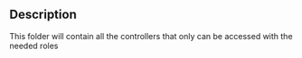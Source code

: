 ## Description

This folder will contain all the controllers that only can be accessed with the needed roles